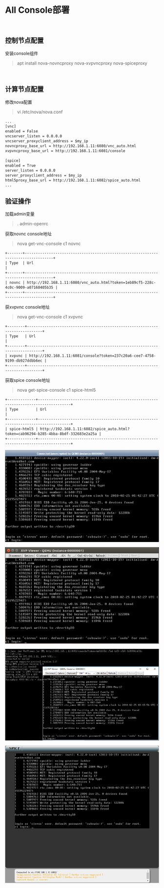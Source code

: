 # All Console部署

<br />

## 控制节点配置

安装console组件
> apt install nova-novncproxy nova-xvpvncproxy nova-spiceproxy

<br />

## 计算节点配置

修改nova配置
> vi /etc/nova/nova.conf

```
...
[vnc]
enabled = False
vncserver_listen = 0.0.0.0
vncserver_proxyclient_address = $my_ip
novncproxy_base_url = http://192.168.1.11:6080/vnc_auto.html
xvpvncproxy_base_url = http://192.168.1.11:6081/console

[spice]
enabled = True
server_listen = 0.0.0.0
server_proxyclient_address = $my_ip
html5proxy_base_url = http://192.168.1.11:6082/spice_auto.html
...
```

验证操作
---

加载admin变量
> . admin-openrc 

获取novnc console地址
> nova get-vnc-console c1 novnc
```
+-------+-----------------------------------------------------------------------------------+
| Type  | Url                                                                               |
+-------+-----------------------------------------------------------------------------------+
| novnc | http://192.168.1.11:6080/vnc_auto.html?token=1eb89cf5-228c-4c0c-9009-a07160405b35 |
+-------+-----------------------------------------------------------------------------------+
```

获xvpvnc console地址
> nova get-vnc-console c1 xvpvnc
```
+--------+-----------------------------------------------------------------------------+
| Type   | Url                                                                         |
+--------+-----------------------------------------------------------------------------+
| xvpvnc | http://192.168.1.11:6081/console?token=237c20a6-cee7-4758-9199-db927ddbb6ec |
+--------+-----------------------------------------------------------------------------+
```

获取spice console地址
> nova get-spice-console c1 spice-html5
```
+-------------+-------------------------------------------------------------------------------------+
| Type        | Url                                                                                 |
+-------------+-------------------------------------------------------------------------------------+
| spice-html5 | http://192.168.1.11:6082/spice_auto.html?token=cab96294-b285-4bba-8bdf-332683e2a25a |
+-------------+-------------------------------------------------------------------------------------+
```


![image](https://github.com/icooci/pike/blob/master/3.Nova/Snapshot/novnc.png)

![image](https://github.com/icooci/pike/blob/master/3.Nova/Snapshot/xvpviewer.png)

![image](https://github.com/icooci/pike/blob/master/3.Nova/Snapshot/xvpviewer_win.png)

![image](https://github.com/icooci/pike/blob/master/3.Nova/Snapshot/spice-html5.png)

